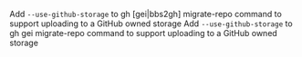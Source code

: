 Add `--use-github-storage` to gh [gei|bbs2gh] migrate-repo command to support uploading to a GitHub owned storage
Add `--use-github-storage` to gh gei migrate-repo command to support uploading to a GitHub owned storage